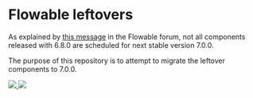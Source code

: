 <!--

    Copyright (C) 2023 Tirasa (info@tirasa.net)

    Licensed under the Apache License, Version 2.0 (the "License");
    you may not use this file except in compliance with the License.
    You may obtain a copy of the License at

            http://www.apache.org/licenses/LICENSE-2.0

    Unless required by applicable law or agreed to in writing, software
    distributed under the License is distributed on an "AS IS" BASIS,
    WITHOUT WARRANTIES OR CONDITIONS OF ANY KIND, either express or implied.
    See the License for the specific language governing permissions and
    limitations under the License.

-->
# Flowable leftovers

As explained by [this message](https://forum.flowable.org/t/module-flowable-json-converter-and-flowable-ui-modeler-frontend-missing-in-7-0-0-m1/10061/7) in the Flowable forum, not all components released with 6.8.0 are scheduled for next stable version 7.0.0.

The purpose of this repository is to attempt to migrate the leftover components to 7.0.0.


<a href="https://github.com/Tirasa/flowable-leftovers/actions/workflows/ci.yml">
  <img src="https://github.com/Tirasa/flowable-leftovers/actions/workflows/ci.yml/badge.svg"/>
</a>
<a href="#">
  <img src="https://img.shields.io/maven-central/v/net.tirasa.flowable-leftovers/flowable-leftovers.rest.svg"/>
</a>
